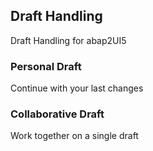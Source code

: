 ## Draft Handling
Draft Handling for abap2UI5

### Personal Draft
Continue with your last changes


### Collaborative Draft
Work together on a single draft
